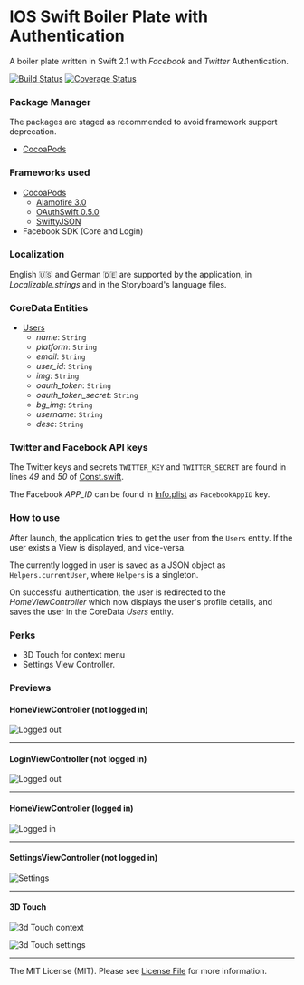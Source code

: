# IOS Swift Boiler Plate with Authentication

A boiler plate written in Swift 2.1 with _Facebook_ and _Twitter_ Authentication.

[![Build Status](https://travis-ci.org/gottsohn/ios-swift-boiler.svg?branch=master)](https://travis-ci.org/gottsohn/ios-swift-boiler) [![Coverage Status](https://coveralls.io/repos/github/gottsohn/ios-swift-boiler/badge.svg?branch=master)](https://coveralls.io/github/gottsohn/ios-swift-boiler?branch=master)


### Package Manager
The packages are staged as recommended to avoid framework support deprecation.
 - [CocoaPods](https://cocoapods.org)

### Frameworks used
 - [CocoaPods](./Podfile)
    - [Alamofire 3.0](https://github.com/Alamofire/Alamofire)
    - [OAuthSwift 0.5.0](https://github.com/OAuthSwift/OAuthSwift)
    - [SwiftyJSON](https://github.com/SwiftyJSON/SwiftyJSON)
 - Facebook SDK (Core and Login)

### Localization
English :us: and German :de: are supported by the application, in _Localizable.strings_ and in the Storyboard's language files.

### CoreData Entities
 - [Users](./IOSSwiftBoiler/Users.swift)
    - _name_: `String`
    - _platform_: `String`
    - _email_: `String`
    - _user_id_: `String`
    - _img_: `String`
    - _oauth_token_: `String`
    - _oauth_token_secret_: `String`
    - _bg_img_: `String`
    - _username_: `String`
    - _desc_: `String`

### Twitter and Facebook API keys
The Twitter keys and secrets `TWITTER_KEY` and `TWITTER_SECRET` are found in lines _49_ and _50_ of [Const.swift](./IOSSwiftBoiler/Const.swift).

The Facebook _APP\_ID_ can be found in [Info.plist](./IOSSwiftBoiler/Info.plist) as `FacebookAppID` key.

### How to use
After launch, the application tries to get the user from the `Users` entity. If the user exists a View is displayed, and vice-versa.

The currently logged in user is saved as a JSON object as `Helpers.currentUser`, where `Helpers` is a singleton.

On successful authentication, the user is redirected to the _HomeViewController_ which now displays the user's profile details, and saves the user in the CoreData _Users_ entity.

### Perks
 - 3D Touch for context menu
 - Settings View Controller.

### Previews
#### HomeViewController (not logged in)
  ![Logged out](./repo-data/home-not-logged-in.png)

-------

#### LoginViewController (not logged in)
  ![Logged out](./repo-data/login.gif)

-------

#### HomeViewController (logged in)
  ![Logged in](./repo-data/home-logged-in.png)

-------

#### SettingsViewController (not logged in)
  ![Settings](./repo-data/settings.png)

-------

#### 3D Touch
  ![3d Touch context](./repo-data/3d-touch-1.png)

  ![3d Touch settings](./repo-data/3d-touch-2.png)

-------


The MIT License (MIT). Please see [License File](LICENSE.md) for more information.
